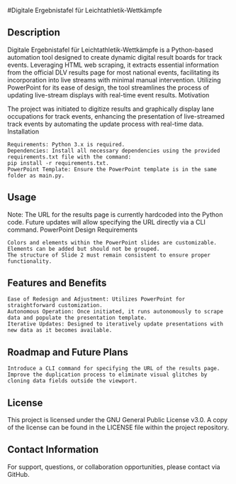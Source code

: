 #Digitale Ergebnistafel für Leichtathletik-Wettkämpfe
## Description

Digitale Ergebnistafel für Leichtathletik-Wettkämpfe is a Python-based automation tool designed to create dynamic digital result boards for track events. Leveraging HTML web scraping, it extracts essential information from the official DLV results page for most national events, facilitating its incorporation into live streams with minimal manual intervention. Utilizing PowerPoint for its ease of design, the tool streamlines the process of updating live-stream displays with real-time event results.
Motivation

The project was initiated to digitize results and graphically display lane occupations for track events, enhancing the presentation of live-streamed track events by automating the update process with real-time data.
Installation

    Requirements: Python 3.x is required.
    Dependencies: Install all necessary dependencies using the provided requirements.txt file with the command:
    pip install -r requirements.txt.
    PowerPoint Template: Ensure the PowerPoint template is in the same folder as main.py.

## Usage

Note: The URL for the results page is currently hardcoded into the Python code. Future updates will allow specifying the URL directly via a CLI command.
PowerPoint Design Requirements

    Colors and elements within the PowerPoint slides are customizable.
    Elements can be added but should not be grouped.
    The structure of Slide 2 must remain consistent to ensure proper functionality.

## Features and Benefits

    Ease of Redesign and Adjustment: Utilizes PowerPoint for straightforward customization.
    Autonomous Operation: Once initiated, it runs autonomously to scrape data and populate the presentation template.
    Iterative Updates: Designed to iteratively update presentations with new data as it becomes available.

## Roadmap and Future Plans

    Introduce a CLI command for specifying the URL of the results page.
    Improve the duplication process to eliminate visual glitches by cloning data fields outside the viewport.

## License

This project is licensed under the GNU General Public License v3.0. A copy of the license can be found in the LICENSE file within the project repository.

## Contact Information

For support, questions, or collaboration opportunities, please contact via GitHub.
